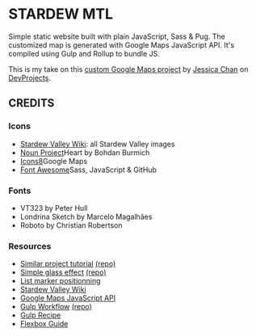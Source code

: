 # STARDEW MTL

Simple static website built with plain JavaScript, Sass & Pug. The customized map is generated with Google Maps JavaScript API. It's compiled using Gulp and Rollup to bundle JS.

This is my take on this [custom Google Maps project](https://www.codementor.io/projects/web/build-a-custom-google-maps-theme-bf8levr6eg) by [Jessica Chan](https://coder-coder.com/) on [DevProjects](https://www.codementor.io/projects).

## CREDITS

### Icons
* [Stardew Valley Wiki](https://stardewvalleywiki.com): all Stardew Valley images
* [Noun Project](https://thenounproject.com)Heart by Bohdan Burmich
* [Icons8](https://icons8.com)Google Maps
* [Font Awesome](https://fontawesome.com)Sass, JavaScript & GitHub

### Fonts
* VT323 by Peter Hull
* Londrina Sketch by Marcelo Magalhães
* Roboto by Christian Robertson

### Resources
* [Similar project tutorial](https://www.youtube.com/watch?v=CdDXbvBFXLY) [(repo)](https://github.com/thecodercoder/super-mario-google-map)
* [Simple glass effect](https://www.youtube.com/watch?v=O7WbVj5apxU) [(repo)](https://github.com/developedbyed/glass-website)
* [List marker positionning](https://stackoverflow.com/questions/7775594/css-list-style-image-size)
* [Stardew Valley Wiki](https://stardewvalleywiki.com/)
* [Google Maps JavaScript API](https://developers.google.com/maps/documentation/javascript/)
* [Gulp Workflow](https://coder-coder.com/quick-guide-to-browsersync-gulp-4/) [(repo)](https://github.com/thecodercoder/gulp-browsersync)
* [Gulp Recipe](https://github.com/gulpjs/gulp/blob/master/docs/recipes/rollup-with-rollup-stream.md)
* [Flexbox Guide](https://css-tricks.com/snippets/css/a-guide-to-flexbox/)